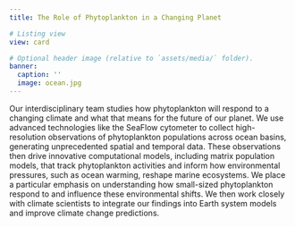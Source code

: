 ```yaml
---
title: The Role of Phytoplankton in a Changing Planet

# Listing view
view: card

# Optional header image (relative to `assets/media/` folder).
banner:
  caption: ''
  image: ocean.jpg
---  
```

Our interdisciplinary team studies how phytoplankton will respond to a changing climate and what that means for the future of our planet. We use advanced technologies like the SeaFlow cytometer to collect high-resolution observations of phytoplankton populations across ocean basins, generating unprecedented spatial and temporal data. These observations then drive innovative computational models, including matrix population models, that track phytoplankton activities and inform how environmental pressures, such as ocean warming, reshape marine ecosystems. We place a particular emphasis on understanding how small-sized phytoplankton respond to and influence these environmental shifts. We then work closely with climate scientists to integrate our findings into Earth system models and improve climate change predictions.

<br>